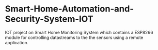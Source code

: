 # Smart-Home-Automation-and-Security-System-IOT
IOT project on Smart Home Monitoring System which contains a ESP8266 module for controlling datastreams to the the sensors using a remote application.
